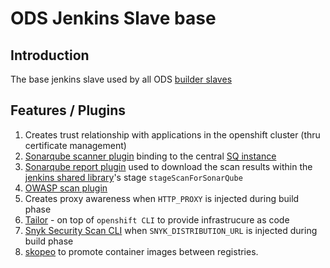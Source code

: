 # ODS Jenkins Slave base

## Introduction
The base jenkins slave used by all ODS [builder slaves](https://github.com/opendevstack/ods-quickstarters/tree/master/common/jenkins-slaves)

## Features / Plugins
1. Creates trust relationship with applications in the openshift cluster (thru certificate management)
1. [Sonarqube scanner plugin](http://repo1.maven.org/maven2/org/sonarsource/scanner) binding to the central [SQ instance](../../sonarqube)
1. [Sonarqube report plugin](https://github.com/lequal/sonar-cnes-report) used to download the scan results within the
[jenkins shared library](https://github.com/opendevstack/ods-jenkins-shared-library)'s stage `stageScanForSonarQube` 
1. [OWASP scan plugin](https://dl.bintray.com/jeremy-long/owasp/)
1. Creates proxy awareness when `HTTP_PROXY` is injected during build phase
1. [Tailor](https://github.com/opendevstack/tailor) - on top of `openshift CLI` to provide infrastrucure as code
1. [Snyk Security Scan CLI](https://github.com/snyk/snyk) when `SNYK_DISTRIBUTION_URL` is injected during build phase
1. [skopeo](https://github.com/containers/skopeo) to promote container images between registries.
